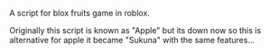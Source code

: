 A script for blox fruits game in roblox.

Originally this script is known as "Apple" but its down now so this is alternative for apple it became "Sukuna" with the same features...

